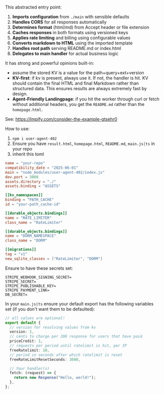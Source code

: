 This abstracted entry point:

1. **Imports configuration** from `./main` with sensible defaults
2. **Handles CORS** for all responses automatically
3. **Determines format** (html/md) from Accept header or file extension
4. **Caches responses** in both formats using versioned keys
5. **Applies rate limiting** and billing using configurable values
6. **Converts markdown to HTML** using the imported template
7. **Handles root path** serving README.md or index.html
8. **Delegates to main handler** for actual business logic

It has strong and powerful opinions built-in:

- assume the stored KV is a value for the path+query+ext+version
- **KV-first**: if kv is present, always use it. If not, the handler is hit. KV should contain the final HTML and final Markdown rather than structured data. This ensures results are always extremely fast by design.
- **Agent-Friendly Landingpage**: if you hit the worker through curl or fetch without additional headers, you get the `README.md` rather than the `homepage.html`.

See: https://lmpify.com/consider-the-example-gtsehr0

How to use:

1. `npm i user-agent-402`
2. Ensure you have `result.html`, `homepage.html`, `README.md`, `main.js|ts` in your repo
3. inherit this toml

```toml
name = "your-repo"
compatibility_date = "2025-06-01"
main = "node_modules/user-agent-402/index.js"
dev.port = 3000
assets.directory = "./"
assets.binding = "ASSETS"

[[kv_namespaces]]
binding = "PATH_CACHE"
id = "your-path_cache-id"

[[durable_objects.bindings]]
name = "RATE_LIMITER"
class_name = "RateLimiter"

[[durable_objects.bindings]]
name = "DORM_NAMESPACE"
class_name = "DORM"

[[migrations]]
tag = "v1"
new_sqlite_classes = ["RateLimiter", "DORM"]
```

Ensure to have these secrets set:

```
STRIPE_WEBHOOK_SIGNING_SECRET=
STRIPE_SECRET=
STRIPE_PUBLISHABLE_KEY=
STRIPE_PAYMENT_LINK=
DB_SECRET=
```

In your `main.js|ts` ensure your default export has the following variables set (if you don't want them to be defaulted):

```ts
// all values are optional!
export default {
  // version for resolving values from kv
  version: 1,
  // cents to charge per 200 response for users that have paid
  priceCredit: 1,
  // requests per period until ratelimit is hit, per IP
  freeRatelimit: 10,
  // period in seconds after which ratelimit is reset
  freeRateLimitResetSeconds: 3600,

  // Your handler(s)
  fetch: (request) => {
    return new Response("Hello, world!");
  },
};
```
